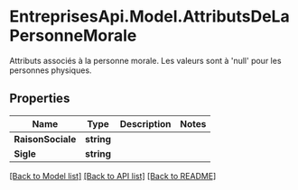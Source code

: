 # EntreprisesApi.Model.AttributsDeLaPersonneMorale
Attributs associés à la personne morale. Les valeurs sont à 'null' pour les personnes physiques.

## Properties

Name | Type | Description | Notes
------------ | ------------- | ------------- | -------------
**RaisonSociale** | **string** |  | 
**Sigle** | **string** |  | 

[[Back to Model list]](../README.md#documentation-for-models) [[Back to API list]](../README.md#documentation-for-api-endpoints) [[Back to README]](../README.md)

